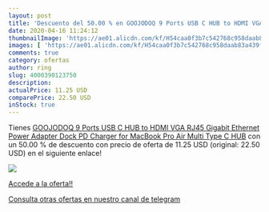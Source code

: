 ```yaml
---
layout: post
title: 'Descuento del 50.00 % en GOOJODOQ 9 Ports USB C HUB to HDMI VGA R'
date: 2020-04-16 11:24:12
thumbnailImage: 'https://ae01.alicdn.com/kf/H54caa0f3b7c542768c958daab83a439f3/GOOJODOQ-9-Ports-USB-C-HUB-to-HDMI-VGA-RJ45-Gigabit-Ethernet-Power-Adapter-Dock-PD.jpg_350x350._SL200_.jpg'
images: [ 'https://ae01.alicdn.com/kf/H54caa0f3b7c542768c958daab83a439f3/GOOJODOQ-9-Ports-USB-C-HUB-to-HDMI-VGA-RJ45-Gigabit-Ethernet-Power-Adapter-Dock-PD.jpg_350x350._SL200_.jpg' ]
comments: true
category: ofertas
author: ring
slug: 4000390123750
description:
actualPrice: 11.25 USD
comparePrice: 22.50 USD
inStock: true
---
```


Tienes [GOOJODOQ 9 Ports USB C HUB to HDMI VGA RJ45 Gigabit Ethernet Power Adapter Dock PD Charger for MacBook Pro Air Multi Type C HUB](https://www.amazon.com/dp/4000390123750/?tag=redken08-20) con un 50.00 % de descuento con precio de oferta de 11.25 USD (original: 22.50 USD) en el siguiente enlace!

[![](https://ae01.alicdn.com/kf/H54caa0f3b7c542768c958daab83a439f3/GOOJODOQ-9-Ports-USB-C-HUB-to-HDMI-VGA-RJ45-Gigabit-Ethernet-Power-Adapter-Dock-PD.jpg_350x350._SL200_.jpg)](https://www.amazon.com/dp/4000390123750/?tag=redken08-20)

[Accede a la oferta!!](https://www.amazon.com/dp/4000390123750/?tag=redken08-20)

[Consulta otras ofertas en nuestro canal de telegram](https://t.me/s/ofertas25)
